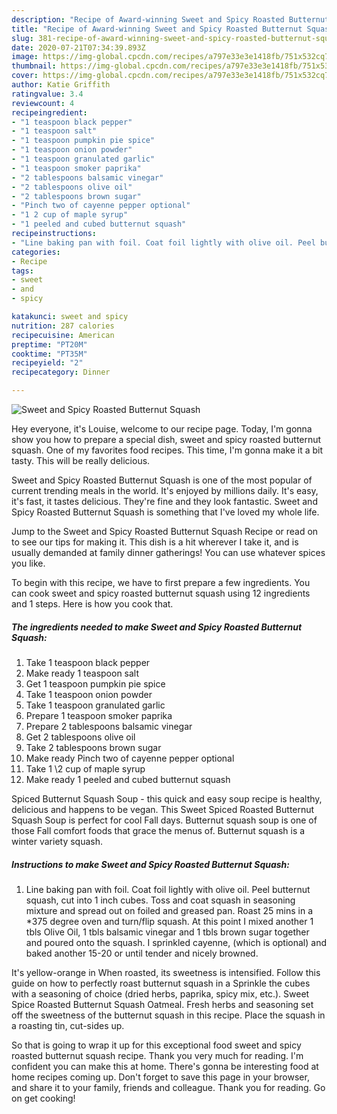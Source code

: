 ```yaml
---
description: "Recipe of Award-winning Sweet and Spicy Roasted Butternut Squash"
title: "Recipe of Award-winning Sweet and Spicy Roasted Butternut Squash"
slug: 381-recipe-of-award-winning-sweet-and-spicy-roasted-butternut-squash
date: 2020-07-21T07:34:39.893Z
image: https://img-global.cpcdn.com/recipes/a797e33e3e1418fb/751x532cq70/sweet-and-spicy-roasted-butternut-squash-recipe-main-photo.jpg
thumbnail: https://img-global.cpcdn.com/recipes/a797e33e3e1418fb/751x532cq70/sweet-and-spicy-roasted-butternut-squash-recipe-main-photo.jpg
cover: https://img-global.cpcdn.com/recipes/a797e33e3e1418fb/751x532cq70/sweet-and-spicy-roasted-butternut-squash-recipe-main-photo.jpg
author: Katie Griffith
ratingvalue: 3.4
reviewcount: 4
recipeingredient:
- "1 teaspoon black pepper"
- "1 teaspoon salt"
- "1 teaspoon pumpkin pie spice"
- "1 teaspoon onion powder"
- "1 teaspoon granulated garlic"
- "1 teaspoon smoker paprika"
- "2 tablespoons balsamic vinegar"
- "2 tablespoons olive oil"
- "2 tablespoons brown sugar"
- "Pinch two of cayenne pepper optional"
- "1 2 cup of maple syrup"
- "1 peeled and cubed butternut squash"
recipeinstructions:
- "Line baking pan with foil. Coat foil lightly with olive oil. Peel butternut squash, cut into 1 inch cubes. Toss and coat squash in seasoning mixture and spread out on foiled and greased pan. Roast 25 mins in a *375 degree oven and turn/flip squash. At this point I mixed another 1 tbls Olive Oil, 1 tbls balsamic vinegar and 1 tbls brown sugar together and poured onto the squash. I sprinkled cayenne, (which is optional) and baked another 15-20 or until tender and nicely browned."
categories:
- Recipe
tags:
- sweet
- and
- spicy

katakunci: sweet and spicy 
nutrition: 287 calories
recipecuisine: American
preptime: "PT20M"
cooktime: "PT35M"
recipeyield: "2"
recipecategory: Dinner

---
```



![Sweet and Spicy Roasted Butternut Squash](https://img-global.cpcdn.com/recipes/a797e33e3e1418fb/751x532cq70/sweet-and-spicy-roasted-butternut-squash-recipe-main-photo.jpg)

Hey everyone, it's Louise, welcome to our recipe page. Today, I'm gonna show you how to prepare a special dish, sweet and spicy roasted butternut squash. One of my favorites food recipes. This time, I'm gonna make it a bit tasty. This will be really delicious.

Sweet and Spicy Roasted Butternut Squash is one of the most popular of current trending meals in the world. It's enjoyed by millions daily. It's easy, it's fast, it tastes delicious. They're fine and they look fantastic. Sweet and Spicy Roasted Butternut Squash is something that I've loved my whole life.

Jump to the Sweet and Spicy Roasted Butternut Squash Recipe or read on to see our tips for making it. This dish is a hit wherever I take it, and is usually demanded at family dinner gatherings! You can use whatever spices you like.


To begin with this recipe, we have to first prepare a few ingredients. You can cook sweet and spicy roasted butternut squash using 12 ingredients and 1 steps. Here is how you cook that.

<!--inarticleads1-->

##### The ingredients needed to make Sweet and Spicy Roasted Butternut Squash:

1. Take 1 teaspoon black pepper
1. Make ready 1 teaspoon salt
1. Get 1 teaspoon pumpkin pie spice
1. Take 1 teaspoon onion powder
1. Take 1 teaspoon granulated garlic
1. Prepare 1 teaspoon smoker paprika
1. Prepare 2 tablespoons balsamic vinegar
1. Get 2 tablespoons olive oil
1. Take 2 tablespoons brown sugar
1. Make ready Pinch two of cayenne pepper optional
1. Take 1 \2 cup of maple syrup
1. Make ready 1 peeled and cubed butternut squash


Spiced Butternut Squash Soup - this quick and easy soup recipe is healthy, delicious and happens to be vegan. This Sweet Spiced Roasted Butternut Squash Soup is perfect for cool Fall days. Butternut squash soup is one of those Fall comfort foods that grace the menus of. Butternut squash is a winter variety squash. 

<!--inarticleads2-->

##### Instructions to make Sweet and Spicy Roasted Butternut Squash:

1. Line baking pan with foil. Coat foil lightly with olive oil. Peel butternut squash, cut into 1 inch cubes. Toss and coat squash in seasoning mixture and spread out on foiled and greased pan. Roast 25 mins in a *375 degree oven and turn/flip squash. At this point I mixed another 1 tbls Olive Oil, 1 tbls balsamic vinegar and 1 tbls brown sugar together and poured onto the squash. I sprinkled cayenne, (which is optional) and baked another 15-20 or until tender and nicely browned.


It&#39;s yellow-orange in When roasted, its sweetness is intensified. Follow this guide on how to perfectly roast butternut squash in a Sprinkle the cubes with a seasoning of choice (dried herbs, paprika, spicy mix, etc.). Sweet Spice Roasted Butternut Squash Oatmeal. Fresh herbs and seasoning set off the sweetness of the butternut squash in this recipe. Place the squash in a roasting tin, cut-sides up. 

So that is going to wrap it up for this exceptional food sweet and spicy roasted butternut squash recipe. Thank you very much for reading. I'm confident you can make this at home. There's gonna be interesting food at home recipes coming up. Don't forget to save this page in your browser, and share it to your family, friends and colleague. Thank you for reading. Go on get cooking!
